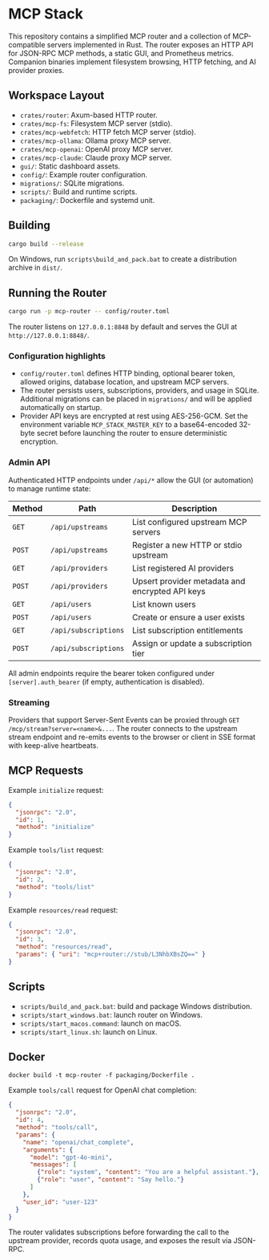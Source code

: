 # MCP Stack

This repository contains a simplified MCP router and a collection of MCP-compatible servers implemented in Rust. The router exposes an HTTP API for JSON-RPC MCP methods, a static GUI, and Prometheus metrics. Companion binaries implement filesystem browsing, HTTP fetching, and AI provider proxies.

## Workspace Layout

- `crates/router`: Axum-based HTTP router.
- `crates/mcp-fs`: Filesystem MCP server (stdio).
- `crates/mcp-webfetch`: HTTP fetch MCP server (stdio).
- `crates/mcp-ollama`: Ollama proxy MCP server.
- `crates/mcp-openai`: OpenAI proxy MCP server.
- `crates/mcp-claude`: Claude proxy MCP server.
- `gui/`: Static dashboard assets.
- `config/`: Example router configuration.
- `migrations/`: SQLite migrations.
- `scripts/`: Build and runtime scripts.
- `packaging/`: Dockerfile and systemd unit.

## Building

```bash
cargo build --release
```

On Windows, run `scripts\build_and_pack.bat` to create a distribution archive in `dist/`.

## Running the Router

```bash
cargo run -p mcp-router -- config/router.toml
```

The router listens on `127.0.0.1:8848` by default and serves the GUI at `http://127.0.0.1:8848/`.

### Configuration highlights

- `config/router.toml` defines HTTP binding, optional bearer token, allowed origins, database location, and upstream MCP servers.
- The router persists users, subscriptions, providers, and usage in SQLite. Additional migrations can be placed in `migrations/` and will be applied automatically on startup.
- Provider API keys are encrypted at rest using AES-256-GCM. Set the environment variable `MCP_STACK_MASTER_KEY` to a base64-encoded 32-byte secret before launching the router to ensure deterministic encryption.

### Admin API

Authenticated HTTP endpoints under `/api/*` allow the GUI (or automation) to manage runtime state:

| Method | Path | Description |
| ------ | ---- | ----------- |
| `GET` | `/api/upstreams` | List configured upstream MCP servers |
| `POST` | `/api/upstreams` | Register a new HTTP or stdio upstream |
| `GET` | `/api/providers` | List registered AI providers |
| `POST` | `/api/providers` | Upsert provider metadata and encrypted API keys |
| `GET` | `/api/users` | List known users |
| `POST` | `/api/users` | Create or ensure a user exists |
| `GET` | `/api/subscriptions` | List subscription entitlements |
| `POST` | `/api/subscriptions` | Assign or update a subscription tier |

All admin endpoints require the bearer token configured under `[server].auth_bearer` (if empty, authentication is disabled).

### Streaming

Providers that support Server-Sent Events can be proxied through `GET /mcp/stream?server=<name>&...`. The router connects to the upstream stream endpoint and re-emits events to the browser or client in SSE format with keep-alive heartbeats.

## MCP Requests

Example `initialize` request:

```json
{
  "jsonrpc": "2.0",
  "id": 1,
  "method": "initialize"
}
```

Example `tools/list` request:

```json
{
  "jsonrpc": "2.0",
  "id": 2,
  "method": "tools/list"
}
```

Example `resources/read` request:

```json
{
  "jsonrpc": "2.0",
  "id": 3,
  "method": "resources/read",
  "params": { "uri": "mcp+router://stub/L3NhbXBsZQ==" }
}
```

## Scripts

- `scripts/build_and_pack.bat`: build and package Windows distribution.
- `scripts/start_windows.bat`: launch router on Windows.
- `scripts/start_macos.command`: launch on macOS.
- `scripts/start_linux.sh`: launch on Linux.

## Docker

```
docker build -t mcp-router -f packaging/Dockerfile .
```
Example `tools/call` request for OpenAI chat completion:

```json
{
  "jsonrpc": "2.0",
  "id": 4,
  "method": "tools/call",
  "params": {
    "name": "openai/chat_complete",
    "arguments": {
      "model": "gpt-4o-mini",
      "messages": [
        {"role": "system", "content": "You are a helpful assistant."},
        {"role": "user", "content": "Say hello."}
      ]
    },
    "user_id": "user-123"
  }
}
```

The router validates subscriptions before forwarding the call to the upstream provider, records quota usage, and exposes the result via JSON-RPC.
